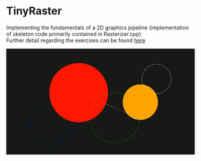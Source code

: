 # TinyRaster

Implementing the fundamentals of a 2D graphics pipeline (implementation of skeleton code primarily contained in Rasterizer.cpp)  
Further detail regarding the exercises can be found <a href="Assignment spec.pdf" target="_blank">here</a>

<a href="https://drive.google.com/file/d/145yCMl8XcuqVciwezqyZNxXZ6vRvVj1W/view" target="_blank">
<img src="gif.gif" alt="Link">
</a>
